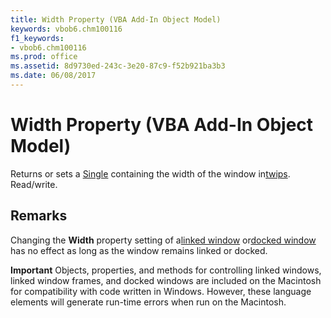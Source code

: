 ```yaml
---
title: Width Property (VBA Add-In Object Model)
keywords: vbob6.chm100116
f1_keywords:
- vbob6.chm100116
ms.prod: office
ms.assetid: 8d9730ed-243c-3e20-87c9-f52b921ba3b3
ms.date: 06/08/2017
---
```



# Width Property (VBA Add-In Object Model)



Returns or sets a [Single](../../Glossary/vbe-glossary.md#single-data-type) containing the width of the window in[twips](../../Glossary/vbe-glossary.md#twip). Read/write.

## Remarks

Changing the  **Width** property setting of a[linked window](../../Glossary/vbe-glossary.md#linked-window) or[docked window](../../Glossary/vbe-glossary.md#docked-window) has no effect as long as the window remains linked or docked.


 **Important**  Objects, properties, and methods for controlling linked windows, linked window frames, and docked windows are included on the Macintosh for compatibility with code written in Windows. However, these language elements will generate run-time errors when run on the Macintosh.



